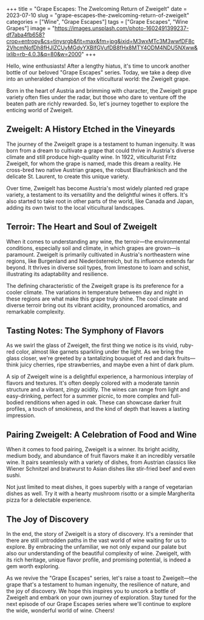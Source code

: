+++
title = "Grape Escapes: The Zwelcoming Return of Zweigelt"
date = 2023-07-10
slug = "grape-escapes-the-zwelcoming-return-of-zweigelt"
categories = ["Wine", "Grape Escapes"]
tags = ["Grape Escapes", "Wine Grapes"]
image = "https://images.unsplash.com/photo-1602491399237-df7aba4fb658?crop=entropy&cs=tinysrgb&fit=max&fm=jpg&ixid=M3wxMTc3M3wwfDF8c2VhcmNofDh8fHJlZCUyMGdyYXBlfGVufDB8fHx8MTY4ODM4NDU5NXww&ixlib=rb-4.0.3&q=80&w=2000"
+++

<p>Hello, wine enthusiasts! After a lengthy hiatus, it's time to uncork another bottle of our beloved "Grape Escapes" series. Today, we take a deep dive into an unheralded champion of the viticultural world: the Zweigelt grape.</p><p>Born in the heart of Austria and brimming with character, the Zweigelt grape variety often flies under the radar, but those who dare to venture off the beaten path are richly rewarded. So, let's journey together to explore the enticing world of Zweigelt.</p><h2 id="zweigelt-a-history-etched-in-the-vineyards">Zweigelt: A History Etched in the Vineyards</h2><p>The journey of the Zweigelt grape is a testament to human ingenuity. It was born from a dream to cultivate a grape that could thrive in Austria's diverse climate and still produce high-quality wine. In 1922, viticulturist Fritz Zweigelt, for whom the grape is named, made this dream a reality. He cross-bred two native Austrian grapes, the robust Blaufränkisch and the delicate St. Laurent, to create this unique variety.</p><p>Over time, Zweigelt has become Austria's most widely planted red grape variety, a testament to its versatility and the delightful wines it offers. It's also started to take root in other parts of the world, like Canada and Japan, adding its own twist to the local viticultural landscapes.</p><h2 id="terroir-the-heart-and-soul-of-zweigelt">Terroir: The Heart and Soul of Zweigelt</h2><p>When it comes to understanding any wine, the terroir—the environmental conditions, especially soil and climate, in which grapes are grown—is paramount. Zweigelt is primarily cultivated in Austria's northeastern wine regions, like Burgenland and Niederösterreich, but its influence extends far beyond. It thrives in diverse soil types, from limestone to loam and schist, illustrating its adaptability and resilience.</p><p>The defining characteristic of the Zweigelt grape is its preference for a cooler climate. The variations in temperature between day and night in these regions are what make this grape truly shine. The cool climate and diverse terroir bring out its vibrant acidity, pronounced aromatics, and remarkable complexity.</p><h2 id="tasting-notes-the-symphony-of-flavors">Tasting Notes: The Symphony of Flavors</h2><p>As we swirl the glass of Zweigelt, the first thing we notice is its vivid, ruby-red color, almost like garnets sparkling under the light. As we bring the glass closer, we're greeted by a tantalizing bouquet of red and dark fruits—think juicy cherries, ripe strawberries, and maybe even a hint of dark plum.</p><p>A sip of Zweigelt wine is a delightful experience, a harmonious interplay of flavors and textures. It's often deeply colored with a moderate tannin structure and a vibrant, zingy acidity. The wines can range from light and easy-drinking, perfect for a summer picnic, to more complex and full-bodied renditions when aged in oak. These can showcase darker fruit profiles, a touch of smokiness, and the kind of depth that leaves a lasting impression.</p><h2 id="pairing-zweigelt-a-celebration-of-food-and-wine">Pairing Zweigelt: A Celebration of Food and Wine</h2><p>When it comes to food pairing, Zweigelt is a winner. Its bright acidity, medium body, and abundance of fruit flavors make it an incredibly versatile wine. It pairs seamlessly with a variety of dishes, from Austrian classics like Wiener Schnitzel and bratwurst to Asian dishes like stir-fried beef and even sushi.</p><p>Not just limited to meat dishes, it goes superbly with a range of vegetarian dishes as well. Try it with a hearty mushroom risotto or a simple Margherita pizza for a delectable experience.</p><h2 id="the-joy-of-discovery">The Joy of Discovery</h2><p>In the end, the story of Zweigelt is a story of discovery. It's a reminder that there are still untrodden paths in the vast world of wine waiting for us to explore. By embracing the unfamiliar, we not only expand our palate but also our understanding of the beautiful complexity of wine. Zweigelt, with its rich heritage, unique flavor profile, and promising potential, is indeed a gem worth exploring.</p><p>As we revive the "Grape Escapes" series, let's raise a toast to Zweigelt—the grape that's a testament to human ingenuity, the resilience of nature, and the joy of discovery. We hope this inspires you to uncork a bottle of Zweigelt and embark on your own journey of exploration. Stay tuned for the next episode of our Grape Escapes series where we'll continue to explore the wide, wonderful world of wine. Cheers!</p>
